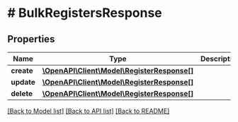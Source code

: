 # # BulkRegistersResponse

## Properties

Name | Type | Description | Notes
------------ | ------------- | ------------- | -------------
**create** | [**\OpenAPI\Client\Model\RegisterResponse[]**](RegisterResponse.md) |  | [optional] 
**update** | [**\OpenAPI\Client\Model\RegisterResponse[]**](RegisterResponse.md) |  | [optional] 
**delete** | [**\OpenAPI\Client\Model\RegisterResponse[]**](RegisterResponse.md) |  | [optional] 

[[Back to Model list]](../../README.md#documentation-for-models) [[Back to API list]](../../README.md#documentation-for-api-endpoints) [[Back to README]](../../README.md)


